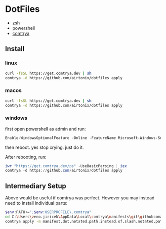 # DotFiles

- zsh
- powershell
- [comtrya](https://github.com/comtrya/comtrya)

## Install

### linux

```bash
curl -fsSL https://get.comtrya.dev | sh
comtrya -d https://github.com/airtonix/dotfiles apply
```

### macos

```bash
curl -fsSL https://get.comtrya.dev | sh
comtrya -d https://github.com/airtonix/dotfiles apply
```

### windows

first open powershell as admin and run:

```powershell
Enable-WindowsOptionalFeature -Online -FeatureName Microsoft-Windows-Subsystem-Linux,VirtualMachinePlatform -All -NoRestart
```

then reboot. yes stop crying. just do it.

After rebooting, run:

```powershell
iwr "https://get.comtrya.dev/ps" -UseBasicParsing | iex
comtrya -d https://github.com/airtonix/dotfiles apply
```

## Intermediary Setup

Above would be useful if comtrya was perfect. However you may instead need to install individual parts:

```sh
$env:PATH+=";$env:USERPROFILE\.comtrya"
cd C:\Users\zeno.jiricek\AppData\Local\comtrya\manifests\git\githubcomairtonixdotfiles
comtrya apply -m manifest.dot.notated.path.instead.of.slash.notated.paths
```
